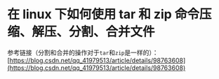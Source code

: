 # 在 linux 下如何使用 tar 和 zip 命令压缩、解压、分割、合并文件

参考链接（分割和合并的操作对于`tar`和`zip`是一样的）：[https://blog.csdn.net/qq_41979513/article/details/98763608](https://blog.csdn.net/qq_41979513/article/details/98763608)

